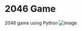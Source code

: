 # 2046 Game
2046 game using Python 
![image](https://github.com/khajabasha7/2046-Game/assets/102409122/509de28c-9161-459f-b368-223f7b40b1d7)
